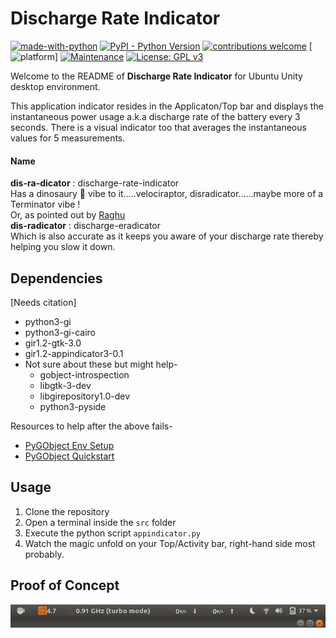 # Discharge Rate Indicator

[![made-with-python](https://img.shields.io/badge/Made%20with-Python-1f425f.svg)](https://www.python.org/) 
[![PyPI - Python Version](https://img.shields.io/pypi/pyversions/Django.svg)](https://www.python.org/) 
[![contributions welcome](https://img.shields.io/badge/contributions-welcome-brightgreen.svg?style=flat)](https://github.com/armsp/disradicator/issues) 
[![platform](https://img.shields.io/badge/platform-linux64-lightgrey.svg)] 
[![Maintenance](https://img.shields.io/badge/Maintained%3F-yes-green.svg)](https://github.com/armsp/disradicator/graphs/commit-activity) 
[![License: GPL v3](https://img.shields.io/badge/License-GPL%20v3-blue.svg)](https://www.gnu.org/licenses/gpl-3.0) 



Welcome to the README of **Discharge Rate Indicator** for Ubuntu Unity desktop environment.  

This application indicator resides in the Applicaton/Top bar and displays the instantaneous power usage a.k.a discharge rate of the battery every 3 seconds. There is a visual indicator too that averages the instantaneous values for 5 measurements. 

#### Name
**dis-ra-dicator** : discharge-rate-indicator  
Has a dinosaury 🦖 vibe to it.....velociraptor, disradicator......maybe more of a Terminator vibe !  
Or, as pointed out by [Raghu](https://github.com/krishraghuram)  
**dis-radicator** : discharge-eradicator  
Which is also accurate as it keeps you aware of your discharge rate thereby helping you slow it down.

## Dependencies
[Needs citation]
* python3-gi
* python3-gi-cairo
* gir1.2-gtk-3.0
* gir1.2-appindicator3-0.1
* Not sure about these but might help-
  - gobject-introspection
  - libgtk-3-dev
  - libgirepository1.0-dev
  - python3-pyside

Resources to help after the above fails-
- [PyGObject Env Setup](https://pygobject.readthedocs.io/en/latest/devguide/dev_environ.html)  
- [PyGObject Quickstart](https://pygobject.readthedocs.io/en/latest/getting_started.html#ubuntu-getting-started)

## Usage
1. Clone the repository
2. Open a terminal inside the `src` folder
3. Execute the python script `appindicator.py`
4. Watch the magic unfold on your Top/Activity bar, right-hand side most probably.

## Proof of Concept
![Appindicator](https://github.com/armsp/disradicator/blob/master/docs/movie.gif)
